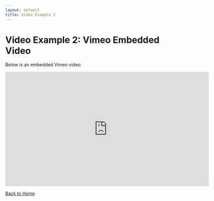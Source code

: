 ```yaml
---
layout: default
title: Video Example 2
---
```


# Video Example 2: Vimeo Embedded Video

Below is an embedded Vimeo video:

<iframe src="https://player.vimeo.com/video/76979871" width="640" height="360" frameborder="0" allow="autoplay; fullscreen; picture-in-picture" allowfullscreen></iframe>

[Back to Home](index.md)